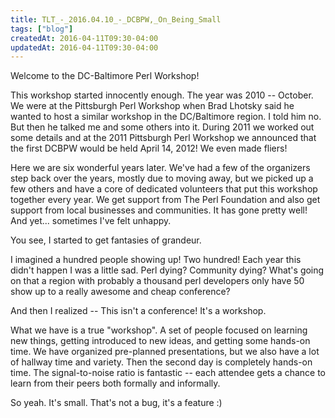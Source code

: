 ```yaml
---
title: TLT_-_2016.04.10_-_DCBPW,_On_Being_Small
tags: ["blog"]
createdAt: 2016-04-11T09:30-04:00
updatedAt: 2016-04-11T09:30-04:00
---
```


Welcome to the DC-Baltimore Perl Workshop!

This workshop started innocently enough. The year was 2010 -- October. We were at the Pittsburgh Perl Workshop when Brad Lhotsky said he wanted to host a similar workshop in the DC/Baltimore region. I told him no. But then he talked me and some others into it. During 2011 we worked out some details and at the 2011 Pittsburgh Perl Workshop we announced that the first DCBPW would be held April 14, 2012! We even made fliers!

Here we are six wonderful years later. We've had a few of the organizers step back over the years, mostly due to moving away, but we picked up a few others and have a core of dedicated volunteers that put this workshop together every year. We get support from The Perl Foundation and also get support from local businesses and communities. It has gone pretty well! And yet... sometimes I've felt unhappy.

You see, I started to get fantasies of grandeur.

I imagined a hundred people showing up! Two hundred! Each year this didn't happen I was a little sad. Perl dying? Community dying? What's going on that a region with probably a thousand perl developers only have 50 show up to a really awesome and cheap conference?

And then I realized -- This isn't a conference! It's a workshop.

What we have is a true "workshop". A set of people focused on learning new things, getting introduced to new ideas, and getting some hands-on time. We have organized pre-planned presentations, but we also have a lot of hallway time and variety. Then the second day is completely hands-on time. The signal-to-noise ratio is fantastic -- each attendee gets a chance to learn from their peers both formally and informally.

So yeah. It's small. That's not a bug, it's a feature :)

